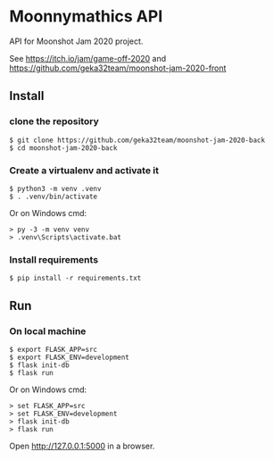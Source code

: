 # Moonnymathics API

API for Moonshot Jam 2020 project.

See https://itch.io/jam/game-off-2020 and https://github.com/geka32team/moonshot-jam-2020-front


## Install

### clone the repository

    $ git clone https://github.com/geka32team/moonshot-jam-2020-back
    $ cd moonshot-jam-2020-back

### Create a virtualenv and activate it

    $ python3 -m venv .venv
    $ . .venv/bin/activate

Or on Windows cmd:

    > py -3 -m venv venv
    > .venv\Scripts\activate.bat

### Install requirements

    $ pip install -r requirements.txt


## Run

### On local machine

    $ export FLASK_APP=src
    $ export FLASK_ENV=development
    $ flask init-db
    $ flask run

Or on Windows cmd:

    > set FLASK_APP=src
    > set FLASK_ENV=development
    > flask init-db
    > flask run

Open http://127.0.0.1:5000 in a browser.

